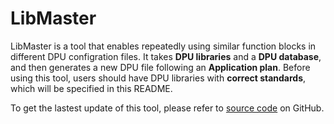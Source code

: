 # LibMaster
LibMaster is a tool that enables repeatedly using similar function blocks in different DPU configration files. It takes **DPU libraries** and a **DPU database**, and then generates a new DPU file following an **Application plan**. Before using this tool, users should have DPU libraries with **correct standards**, which will be specified in this README.

To get the lastest update of this tool, please refer to [source code](https://github.com/jiyao94/LibMaster) on GitHub.
